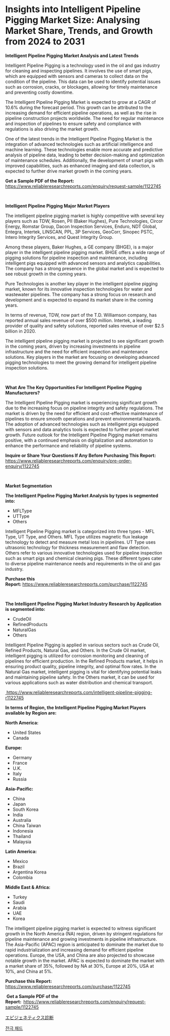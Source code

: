 <p><h1>Insights into Intelligent Pipeline Pigging Market Size: Analysing Market Share, Trends, and Growth from 2024 to 2031</h1></p><p><strong>Intelligent Pipeline Pigging Market Analysis and Latest Trends</strong></p>
<p><p>Intelligent Pipeline Pigging is a technology used in the oil and gas industry for cleaning and inspecting pipelines. It involves the use of smart pigs, which are equipped with sensors and cameras to collect data on the condition of the pipeline. This data can be used to identify potential issues such as corrosion, cracks, or blockages, allowing for timely maintenance and preventing costly downtime.</p><p>The Intelligent Pipeline Pigging Market is expected to grow at a CAGR of 10.6% during the forecast period. This growth can be attributed to the increasing demand for efficient pipeline operations, as well as the rise in pipeline construction projects worldwide. The need for regular maintenance and inspection of pipelines to ensure safety and compliance with regulations is also driving the market growth.</p><p>One of the latest trends in the Intelligent Pipeline Pigging Market is the integration of advanced technologies such as artificial intelligence and machine learning. These technologies enable more accurate and predictive analysis of pipeline data, leading to better decision-making and optimization of maintenance schedules. Additionally, the development of smart pigs with improved capabilities, such as enhanced imaging and data collection, is expected to further drive market growth in the coming years.</p></p>
<p><strong>Get a Sample PDF of the Report:&nbsp;</strong> <a href="https://www.reliableresearchreports.com/enquiry/request-sample/1122745">https://www.reliableresearchreports.com/enquiry/request-sample/1122745</a></p>
<p>&nbsp;</p>
<p><strong>Intelligent Pipeline Pigging Major Market Players</strong></p>
<p><p>The intelligent pipeline pigging market is highly competitive with several key players such as TDW, Rosen, PII (Baker Hughes), Pure Technologies, Circor Energy, Romstar Group, Dacon Inspection Services, Enduro, NDT Global, Entegra, Intertek, LINSCAN, PPL, 3P Services, GeoCorr, Sinopec PSTC, Intero Integrity Services, and Quest Integrity Group. </p><p>Among these players, Baker Hughes, a GE company (BHGE), is a major player in the intelligent pipeline pigging market. BHGE offers a wide range of pigging solutions for pipeline inspection and maintenance, including intelligent pigs equipped with advanced sensors and analytics capabilities. The company has a strong presence in the global market and is expected to see robust growth in the coming years.</p><p>Pure Technologies is another key player in the intelligent pipeline pigging market, known for its innovative inspection technologies for water and wastewater pipelines. The company has a strong focus on research and development and is expected to expand its market share in the coming years.</p><p>In terms of revenue, TDW, now part of the T.D. Williamson company, has reported annual sales revenue of over $500 million. Intertek, a leading provider of quality and safety solutions, reported sales revenue of over $2.5 billion in 2020.</p><p>The intelligent pipeline pigging market is projected to see significant growth in the coming years, driven by increasing investments in pipeline infrastructure and the need for efficient inspection and maintenance solutions. Key players in the market are focusing on developing advanced pigging technologies to meet the growing demand for intelligent pipeline inspection solutions.</p></p>
<p>&nbsp;</p>
<p><strong>What Are The Key Opportunities For Intelligent Pipeline Pigging Manufacturers?</strong></p>
<p><p>The Intelligent Pipeline Pigging market is experiencing significant growth due to the increasing focus on pipeline integrity and safety regulations. The market is driven by the need for efficient and cost-effective maintenance of pipelines to ensure smooth operations and prevent environmental hazards. The adoption of advanced technologies such as intelligent pigs equipped with sensors and data analytics tools is expected to further propel market growth. Future outlook for the Intelligent Pipeline Pigging market remains positive, with a continued emphasis on digitalization and automation to enhance the performance and reliability of pipeline systems.</p></p>
<p><strong>Inquire or Share Your Questions If Any Before Purchasing This Report:</strong> <a href="https://www.reliableresearchreports.com/enquiry/pre-order-enquiry/1122745">https://www.reliableresearchreports.com/enquiry/pre-order-enquiry/1122745</a></p>
<p>&nbsp;</p>
<p><strong>Market Segmentation</strong></p>
<p><strong>The Intelligent Pipeline Pigging Market Analysis by types is segmented into:</strong></p>
<p><ul><li>MFLType</li><li>UTType</li><li>Others</li></ul></p>
<p><p>Intelligent Pipeline Pigging market is categorized into three types - MFL Type, UT Type, and Others. MFL Type utilizes magnetic flux leakage technology to detect and measure metal loss in pipelines. UT Type uses ultrasonic technology for thickness measurement and flaw detection. Others refer to various innovative technologies used for pipeline inspection such as smart pigs and chemical cleaning pigs. These different types cater to diverse pipeline maintenance needs and requirements in the oil and gas industry.</p></p>
<p><strong>Purchase this Report:&nbsp;</strong><a href="https://www.reliableresearchreports.com/purchase/1122745">https://www.reliableresearchreports.com/purchase/1122745</a></p>
<p>&nbsp;</p>
<p><strong>The Intelligent Pipeline Pigging Market Industry Research by Application is segmented into:</strong></p>
<p><ul><li>CrudeOil</li><li>RefinedProducts</li><li>NaturalGas</li><li>Others</li></ul></p>
<p><p>Intelligent Pipeline Pigging is applied in various sectors such as Crude Oil, Refined Products, Natural Gas, and Others. In the Crude Oil market, intelligent pigging is utilized for corrosion monitoring and cleaning of pipelines for efficient production. In the Refined Products market, it helps in ensuring product quality, pipeline integrity, and optimal flow rates. In the Natural Gas market, intelligent pigging is vital for identifying potential leaks and maintaining pipeline safety. In the Others market, it can be used for various applications such as water distribution and chemical transport.</p></p>
<p><a href="https://www.reliableresearchreports.com/intelligent-pipeline-pigging-r1122745">&nbsp;https://www.reliableresearchreports.com/intelligent-pipeline-pigging-r1122745</a></p>
<p><strong>In terms of Region, the Intelligent Pipeline Pigging Market Players available by Region are:</strong></p>
<p>
    <p> <strong> North America: </strong>
        <ul>
            <li>United States</li>
            <li>Canada</li>
        </ul>
        </p> 
    <p> <strong> Europe: </strong>
        <ul>
            <li>Germany</li>
            <li>France</li>
            <li>U.K.</li>
            <li>Italy</li>
            <li>Russia</li>
        </ul>
        </p> 
    <p> <strong> Asia-Pacific: </strong>
        <ul>
            <li>China</li>
            <li>Japan</li>
            <li>South Korea</li>
            <li>India</li>
            <li>Australia</li>
            <li>China Taiwan</li>
            <li>Indonesia</li>
            <li>Thailand</li>
            <li>Malaysia</li>
        </ul>
        </p> 
    <p> <strong> Latin America: </strong>
        <ul>
            <li>Mexico</li>
            <li>Brazil</li>
            <li>Argentina Korea</li>
            <li>Colombia</li>
        </ul>
        </p> 
    <p> <strong> Middle East & Africa: </strong>
        <ul>
            <li>Turkey</li>
            <li>Saudi</li>
            <li>Arabia</li>
            <li>UAE</li>
            <li>Korea</li>
        </ul>
    </p>
    </p>
<p><p>The intelligent pipeline pigging market is expected to witness significant growth in the North America (NA) region, driven by stringent regulations for pipeline maintenance and growing investments in pipeline infrastructure. The Asia-Pacific (APAC) region is anticipated to dominate the market due to rapid industrialization and increasing demand for efficient pipeline operations. Europe, the USA, and China are also projected to showcase notable growth in the market. APAC is expected to dominate the market with a market share of 35%, followed by NA at 30%, Europe at 20%, USA at 10%, and China at 5%.</p></p>
<p><strong>Purchase this Report: </strong><a href="https://www.reliableresearchreports.com/purchase/1122745">https://www.reliableresearchreports.com/purchase/1122745</a></p>
<p>&nbsp;<strong>Get a Sample PDF of the Report:&nbsp;&nbsp;</strong><a href="https://www.reliableresearchreports.com/enquiry/request-sample/1122745">https://www.reliableresearchreports.com/enquiry/request-sample/1122745</a></p>
<p><strong></strong></p>
<p><p><a href="https://github.com/ReganWisoky2023/Market-Research-Report-List-1/blob/main/424715226472.md">エピジェネティクス診断</a></p><p><a href="https://github.com/fernandotryO5lson96765/Market-Research-Report-List-1/blob/main/357332624562.md">전극 패드</a></p></p>